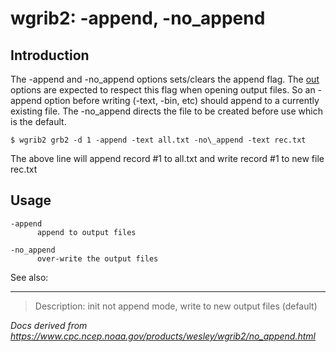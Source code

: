 # wgrib2: -append, -no_append

## Introduction

The -append and -no_append options
sets/clears the append flag. The [out](./types.md) options are
expected to respect this flag when opening output files. So an -append option
before writing (-text, -bin, etc) should append to a currently existing file.
The -no_append directs the file to be created before use which is the default.

```
$ wgrib2 grb2 -d 1 -append -text all.txt -no\_append -text rec.txt
```

The above line will append record #1 to all.txt and write record #1 to new file rec.txt

## Usage

```
-append
      append to output files

-no_append
      over-write the output files
```

See also:

---

> Description: init not append mode, write to new output files (default)

_Docs derived from <https://www.cpc.ncep.noaa.gov/products/wesley/wgrib2/no_append.html>_

